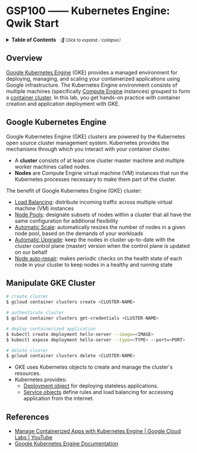 # GSP100 —— Kubernetes Engine: Qwik Start

<details>
  <summary>
    <strong>Table of Contents</strong>
    <small><em>（🔎 Click to expand／collapse）</em></small>
  </summary>

- [Overview](#overview)
- [Google Kubernetes Engine](#google-kubernetes-engine)
- [Manipulate GKE Cluster](#manipulate-gke-cluster)
- [References](#references)

</details>

## Overview

[Google Kubernetes Engine](https://cloud.google.com/kubernetes-engine/) (GKE) provides a managed environment for deploying, managing, and scaling your containerized applications using Google infrastructure. The Kubernetes Engine environment consists of multiple machines (specifically [Compute Engine](https://cloud.google.com/compute) instances) grouped to form a [container cluster](https://cloud.google.com/kubernetes-engine/docs/concepts/cluster-architecture). In this lab, you get hands-on practice with container creation and application deployment with GKE.

## Google Kubernetes Engine

Google Kubernetes Engine (GKE) clusters are powered by the Kubernetes open source cluster management system. Kubernetes provides the mechanisms through which you interact with your container cluster.

- A **cluster** consists of at least one cluster master machine and multiple worker machines called nodes.
- **Nodes** are Compute Engine virtual machine (VM) instances that run the Kubernetes processes necessary to make them part of the cluster.

The benefit of Google Kubernetes Engine (GKE) cluster:

- [Load Balancing](https://cloud.google.com/compute/docs/load-balancing-and-autoscaling): distribute incoming traffic across multiple virtual machine (VM) instances
- [Node Pools](https://cloud.google.com/kubernetes-engine/docs/concepts/node-pools): designate subsets of nodes within a cluster that all have the same configuration for additional flexibility
- [Automatic Scale](https://cloud.google.com/kubernetes-engine/docs/concepts/cluster-autoscaler): automatically resizes the number of nodes in a given node pool, based on the demands of your workloads
- [Automatic Upgrade](https://cloud.google.com/kubernetes-engine/docs/how-to/node-auto-upgrades): keep the nodes in cluster up-to-date with the cluster control plane (master) version when the control plane is updated on our behalf
- [Node auto-repair](https://cloud.google.com/kubernetes-engine/docs/how-to/node-auto-repair): makes periodic checks on the health state of each node in your cluster to keep nodes in a healthy and running state

## Manipulate GKE Cluster

```bash
# create cluster
$ gcloud container clusters create <CLUSTER-NAME>

# authenticate cluster
$ gcloud container clusters get-credentials <CLUSTER-NAME>

# deploy containerized application
$ kubectl create deployment hello-server --image=<IMAGE>
$ kubectl expose deployment hello-server --type=<TYPE> --port=<PORT>

# delete cluster
$ gcloud container clusters delete <CLUSTER-NAME>
```

- GKE uses Kubernetes objects to create and manage the cluster's resources.
- Kubernetes provides:
  - [Deployment object](https://kubernetes.io/docs/concepts/workloads/controllers/deployment/) for deploying stateless applications.
  - [Service objects](https://kubernetes.io/docs/concepts/services-networking/service/) define rules and load balancing for accessing application from the internet.

## References

- [Manage Containerized Apps with Kubernetes Engine | Google Cloud Labs | YouTube](https://www.youtube.com/watch?v=u9nsngvmMK4)
- [Google Kubernetes Engine Documentation](https://cloud.google.com/kubernetes-engine/docs)